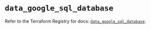 # `data_google_sql_database`

Refer to the Terraform Registry for docs: [`data_google_sql_database`](https://registry.terraform.io/providers/hashicorp/google/6.1.0/docs/data-sources/sql_database).
